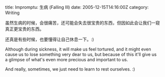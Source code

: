 title: Impromptu: 生病 (Falling Ill)
date: 2005-12-15T14:16:00Z
category: Writing

虽然生病的时候，会很痛苦，还可能会失去很宝贵的东西，但因如此会让我们一窥真正更宝贵的东西。

还真是有些时候，也要懂得让自己休息一下。:)

Although during sickness, it will make us feel tortured, and it might even cause us to lose something very dear to us, but because of this it'll give us a glimpse of what's even more precious and important to us.

And really, sometimes, we just need to learn to rest ourselves. :)
